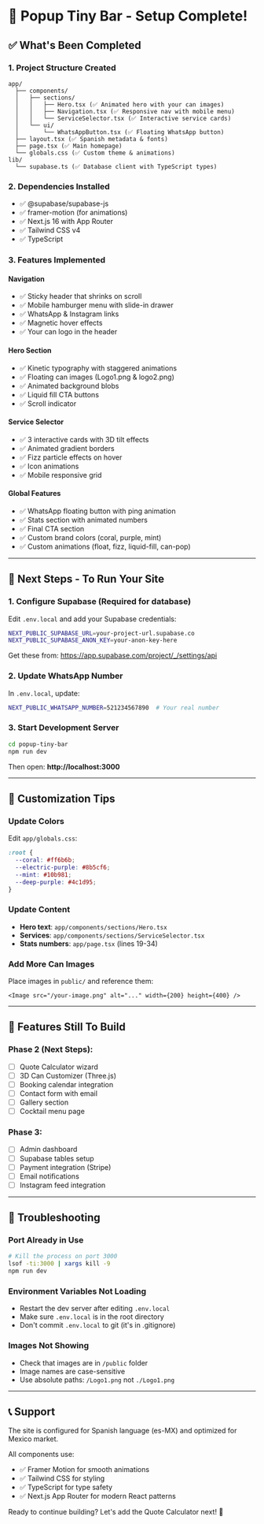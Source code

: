# 🍹 Popup Tiny Bar - Setup Complete!

## ✅ What's Been Completed

### 1. **Project Structure Created**

```
app/
  ├── components/
  │   ├── sections/
  │   │   ├── Hero.tsx (✅ Animated hero with your can images)
  │   │   ├── Navigation.tsx (✅ Responsive nav with mobile menu)
  │   │   └── ServiceSelector.tsx (✅ Interactive service cards)
  │   └── ui/
  │       └── WhatsAppButton.tsx (✅ Floating WhatsApp button)
  ├── layout.tsx (✅ Spanish metadata & fonts)
  ├── page.tsx (✅ Main homepage)
  └── globals.css (✅ Custom theme & animations)
lib/
  └── supabase.ts (✅ Database client with TypeScript types)
```

### 2. **Dependencies Installed**

- ✅ @supabase/supabase-js
- ✅ framer-motion (for animations)
- ✅ Next.js 16 with App Router
- ✅ Tailwind CSS v4
- ✅ TypeScript

### 3. **Features Implemented**

#### Navigation

- ✅ Sticky header that shrinks on scroll
- ✅ Mobile hamburger menu with slide-in drawer
- ✅ WhatsApp & Instagram links
- ✅ Magnetic hover effects
- ✅ Your can logo in the header

#### Hero Section

- ✅ Kinetic typography with staggered animations
- ✅ Floating can images (Logo1.png & logo2.png)
- ✅ Animated background blobs
- ✅ Liquid fill CTA buttons
- ✅ Scroll indicator

#### Service Selector

- ✅ 3 interactive cards with 3D tilt effects
- ✅ Animated gradient borders
- ✅ Fizz particle effects on hover
- ✅ Icon animations
- ✅ Mobile responsive grid

#### Global Features

- ✅ WhatsApp floating button with ping animation
- ✅ Stats section with animated numbers
- ✅ Final CTA section
- ✅ Custom brand colors (coral, purple, mint)
- ✅ Custom animations (float, fizz, liquid-fill, can-pop)

---

## 🚀 Next Steps - To Run Your Site

### 1. **Configure Supabase** (Required for database)

Edit `.env.local` and add your Supabase credentials:

```bash
NEXT_PUBLIC_SUPABASE_URL=your-project-url.supabase.co
NEXT_PUBLIC_SUPABASE_ANON_KEY=your-anon-key-here
```

Get these from: https://app.supabase.com/project/_/settings/api

### 2. **Update WhatsApp Number**

In `.env.local`, update:

```bash
NEXT_PUBLIC_WHATSAPP_NUMBER=521234567890  # Your real number
```

### 3. **Start Development Server**

```bash
cd popup-tiny-bar
npm run dev
```

Then open: **http://localhost:3000**

---

## 🎨 Customization Tips

### Update Colors

Edit `app/globals.css`:

```css
:root {
  --coral: #ff6b6b;
  --electric-purple: #8b5cf6;
  --mint: #10b981;
  --deep-purple: #4c1d95;
}
```

### Update Content

- **Hero text**: `app/components/sections/Hero.tsx`
- **Services**: `app/components/sections/ServiceSelector.tsx`
- **Stats numbers**: `app/page.tsx` (lines 19-34)

### Add More Can Images

Place images in `public/` and reference them:

```tsx
<Image src="/your-image.png" alt="..." width={200} height={400} />
```

---

## 📱 Features Still To Build

### Phase 2 (Next Steps):

- [ ] Quote Calculator wizard
- [ ] 3D Can Customizer (Three.js)
- [ ] Booking calendar integration
- [ ] Contact form with email
- [ ] Gallery section
- [ ] Cocktail menu page

### Phase 3:

- [ ] Admin dashboard
- [ ] Supabase tables setup
- [ ] Payment integration (Stripe)
- [ ] Email notifications
- [ ] Instagram feed integration

---

## 🐛 Troubleshooting

### Port Already in Use

```bash
# Kill the process on port 3000
lsof -ti:3000 | xargs kill -9
npm run dev
```

### Environment Variables Not Loading

- Restart the dev server after editing `.env.local`
- Make sure `.env.local` is in the root directory
- Don't commit `.env.local` to git (it's in .gitignore)

### Images Not Showing

- Check that images are in `/public` folder
- Image names are case-sensitive
- Use absolute paths: `/Logo1.png` not `./Logo1.png`

---

## 📞 Support

The site is configured for Spanish language (es-MX) and optimized for Mexico market.

All components use:

- ✅ Framer Motion for smooth animations
- ✅ Tailwind CSS for styling
- ✅ TypeScript for type safety
- ✅ Next.js App Router for modern React patterns

Ready to continue building? Let's add the Quote Calculator next! 🚀
